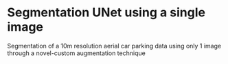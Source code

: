 # Segmentation UNet using a single image
Segmentation of a 10m resolution aerial car parking data using only 1 image through a novel-custom augmentation technique
